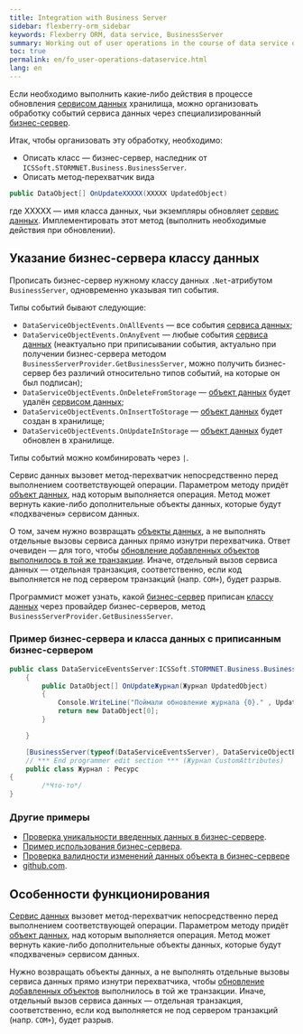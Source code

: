 ```yaml
---
title: Integration with Business Server
sidebar: flexberry-orm_sidebar
keywords: Flexberry ORM, data service, BusinessServer
summary: Working out of user operations in the course of data service operation
toc: true
permalink: en/fo_user-operations-dataservice.html
lang: en
---
```


Если необходимо выполнить какие-либо действия в процессе обновления [сервисом данных](fo_data-service.html) хранилища, можно организовать обработку событий сервиса данных через специализированный [бизнес-сервер](fo_bs-wrapper.html).

Итак, чтобы организовать эту обработку, необходимо: 

* Описать класс — бизнес-сервер, наследник от `ICSSoft.STORMNET.Business.BusinessServer`.
* Описать метод-перехватчик вида

```csharp
public DataObject[] OnUpdateXXXXX(XXXXX UpdatedObject)
```

где XXXXX — имя класса данных, чьи экземпляры обновляет [сервис данных](fo_data-service.html). Имплементировать этот метод (выполнить необходимые действия при обновлении).

## Указание бизнес-сервера классу данных

Прописать бизнес-сервер нужному классу данных `.Net`-атрибутом `BusinessServer`, одновременно указывая тип события.

Типы событий бывают следующие: 

* `DataServiceObjectEvents.OnAllEvents` — все события [сервиса данных](fo_data-service.html);
* `DataServiceObjectEvents.OnAnyEvent` — любые события [сервиса данных](fo_data-service.html) (неактуально при приписывании события, актуально при получении бизнес-сервера методом `BusinessServerProvider.GetBusinessServer`, можно получить бизнес-сервер без различий относительно типов событий, на которые он был подписан);
* `DataServiceObjectEvents.OnDeleteFromStorage` — [объект данных](fo_data-object.html) будет удалён [сервисом данных](fo_data-service.html);
* `DataServiceObjectEvents.OnInsertToStorage` — [объект данных](fo_data-object.html) будет создан в хранилище;
* `DataServiceObjectEvents.OnUpdateInStorage` — [объект данных](fo_data-object.html) будет обновлен в хранилище.

Типы событий можно комбинировать через `|`.

Сервис данных вызовет метод-перехватчик непосредственно перед выполнением соответствующей операции. Параметром методу придёт [объект данных](fo_data-object.html), над которым выполняется операция. Метод может вернуть какие-либо дополнительные объекты данных, которые будут «подхвачены» сервисом данных.

О том, зачем нужно возвращать [объекты данных](fo_data-object.html), а не выполнять отдельные вызовы сервиса данных прямо изнутри перехватчика. Ответ очевиден — для того, чтобы [обновление добавленных объектов выполнилось в той же транзакции](fo_bs-transact.html). Иначе, отдельный вызов сервиса данных — отдельная транзакция, соответственно, если код выполняется не под сервером транзакций (напр. `COM+`), будет разрыв.

Программист может узнать, какой [бизнес-сервер](fo_bs-wrapper.html) приписан [классу данных](fo_data-object.html) через провайдер бизнес-серверов, метод `BusinessServerProvider.GetBusinessServer`.

### Пример бизнес-сервера и класса данных с приписанным бизнес-сервером

```csharp
public class DataServiceEventsServer:ICSSoft.STORMNET.Business.BusinessServer
	{
		public DataObject[] OnUpdateЖурнал(Журнал UpdatedObject)
		{
			Console.WriteLine("Поймали обновление журнала {0}." , UpdatedObject.Наименование);
			return new DataObject[0];
		}

	}

	[BusinessServer(typeof(DataServiceEventsServer), DataServiceObjectEvents.OnInsertToStorage)]
    // *** End programmer edit section *** (Журнал CustomAttributes)
    public class Журнал : Ресурс
{
		/*Что-то*/
}
```

### Другие примеры

* [Проверка уникальности введенных данных в бизнес-сервере](fo_unique-data-check.html).
* [Пример использования бизнес-сервера](fo_bs-example.html).
* [Проверка валидности изменений данных объекта в бизнес-сервере](fo_change-data-check.html)
* [github.com](https://github.com/Flexberry/FlexberryORM-DemoApp/blob/master/FlexberryORM/CDLIB/BusinessServers/CDLibBS.cs).

## Особенности функционирования

[Сервис данных](fo_data-service.html) вызовет метод-перехватчик непосредственно перед выполнением соответствующей операции. Параметром методу придёт [объект данных](fo_data-object.html), над которым выполняется операция. Метод может вернуть какие-либо дополнительные объекты данных, которые будут «подхвачены» сервисом данных.

Нужно возвращать объекты данных, а не выполнять отдельные вызовы сервиса данных прямо изнутри перехватчика, чтобы [обновление добавленных объектов](fo_bs-transact.html) выполнилось в той же транзакции. Иначе, отдельный вызов сервиса данных — отдельная транзакция, соответственно, если код выполняется не под сервером транзакций (напр. `COM+`), будет разрыв.
